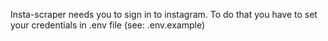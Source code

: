 Insta-scraper needs you to sign in to instagram.
To do that you have to set your credentials in .env file
(see: .env.example)

